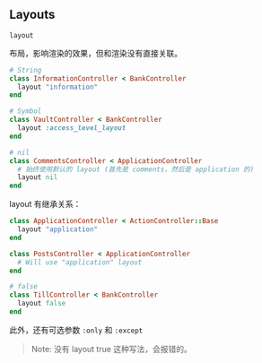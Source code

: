 ## Layouts

`layout`

布局，影响渲染的效果，但和渲染没有直接关联。

```ruby
# String
class InformationController < BankController
  layout "information"
end
```

```ruby
# Symbol
class VaultController < BankController
  layout :access_level_layout
end
```

```ruby
# nil
class CommentsController < ApplicationController
  # 始终使用默认的 layout (首先是 comments，然后是 application 的)
  layout nil
end
```

layout 有继承关系：

```ruby
class ApplicationController < ActionController::Base
  layout "application"
end

class PostsController < ApplicationController
  # Will use "application" layout
end
```

```ruby
# false
class TillController < BankController
  layout false
end
```

此外，还有可选参数 `:only` 和 `:except`

> Note: 没有 layout true 这种写法，会报错的。
